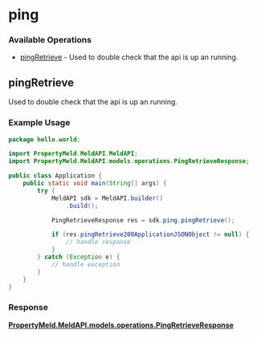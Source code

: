 # ping

### Available Operations

* [pingRetrieve](#pingretrieve) - Used to double check that the api is up an running.

## pingRetrieve

Used to double check that the api is up an running.

### Example Usage

```java
package hello.world;

import PropertyMeld.MeldAPI.MeldAPI;
import PropertyMeld.MeldAPI.models.operations.PingRetrieveResponse;

public class Application {
    public static void main(String[] args) {
        try {
            MeldAPI sdk = MeldAPI.builder()
                .build();

            PingRetrieveResponse res = sdk.ping.pingRetrieve();

            if (res.pingRetrieve200ApplicationJSONObject != null) {
                // handle response
            }
        } catch (Exception e) {
            // handle exception
        }
    }
}
```


### Response

**[PropertyMeld.MeldAPI.models.operations.PingRetrieveResponse](../../models/operations/PingRetrieveResponse.md)**

